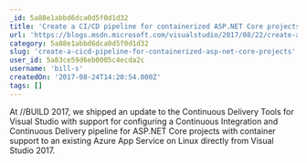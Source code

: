 ```yaml
---
_id: 5a88e1abbd6dca0d5f0d1d32
title: 'Create a CI/CD pipeline for containerized ASP.NET Core projects'
url: 'https://blogs.msdn.microsoft.com/visualstudio/2017/08/22/create-a-cicd-pipeline-for-containerized-asp-net-core-projects/'
category: 5a88e1abbd6dca0d5f0d1d32
slug: 'create-a-cicd-pipeline-for-containerized-asp-net-core-projects'
user_id: 5a83ce59d6eb0005c4ecda2c
username: 'bill-s'
createdOn: '2017-08-24T14:20:54.000Z'
tags: []
---
```


At //BUILD 2017, we shipped an update to the Continuous Delivery Tools for Visual Studio with support for configuring a Continuous Integration and Continuous Delivery pipeline for ASP.NET Core projects with container support to an existing Azure App Service on Linux directly from Visual Studio 2017. 
